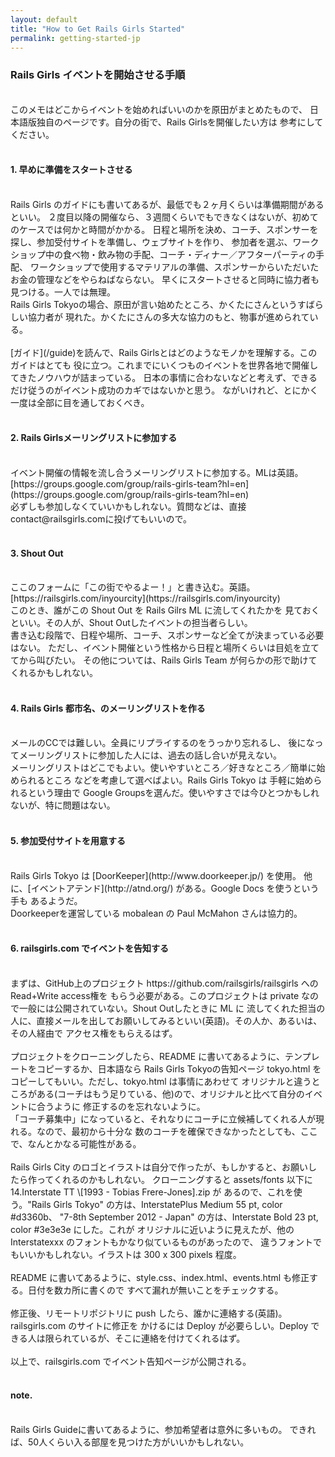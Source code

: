 ```yaml
---
layout: default
title: "How to Get Rails Girls Started"
permalink: getting-started-jp
---
```


### Rails Girls イベントを開始させる手順
<br/>
このメモはどこからイベントを始めればいいのかを原田がまとめたもので、
日本語版独自のページです。自分の街で、Rails Girlsを開催したい方は
参考にしてください。
<br/>
<br/>


#### 1. 早めに準備をスタートさせる
<br/>
Rails Girls のガイドにも書いてあるが、最低でも２ヶ月くらいは準備期間があるといい。
２度目以降の開催なら、３週間くらいでもできなくはないが、初めてのケースでは何かと時間がかかる。
日程と場所を決め、コーチ、スポンサーを探し、参加受付サイトを準備し、ウェブサイトを作り、
参加者を選ぶ、ワークショップ中の食べ物・飲み物の手配、コーチ・ディナー／アフターパーティの手配、
ワークショップで使用するマテリアルの準備、スポンサーからいただいたお金の管理などをやらねばならない。
早くにスタートさせると同時に協力者も見つける。一人では無理。<br/>
Rails Girls Tokyoの場合、原田が言い始めたところ、かくたにさんというすばらしい協力者が
現れた。かくたにさんの多大な協力のもと、物事が進められている。
<br/>
<br/>
[ガイド](/guide)を読んで、Rails Girlsとはどのようなモノかを理解する。このガイドはとても
役に立つ。これまでにいくつものイベントを世界各地で開催してきたノウハウが詰まっている。
日本の事情に合わないなどと考えず、できるだけ従うのがイベント成功のカギではないかと思う。
ながいけれど、とにかく一度は全部に目を通しておくべき。
<br/>
<br/>

#### 2. Rails Girlsメーリングリストに参加する
<br/>
イベント開催の情報を流し合うメーリングリストに参加する。MLは英語。
[https://groups.google.com/group/rails-girls-team?hl=en](https://groups.google.com/group/rails-girls-team?hl=en)
<br/>
必ずしも参加しなくていいかもしれない。質問などは、直接 contact@railsgirls.comに投げてもいいので。
<br/>
<br/>

#### 3. Shout Out
<br/>
ここのフォームに「この街でやるよー！」と書き込む。英語。
[https://railsgirls.com/inyourcity](https://railsgirls.com/inyourcity)
<br/>
このとき、誰がこの Shout Out を Rails Gilrs ML に流してくれたかを
見ておくといい。その人が、Shout Outしたイベントの担当者らしい。
<br/>
書き込む段階で、日程や場所、コーチ、スポンサーなど全てが決まっている必要はない。
ただし、イベント開催という性格から日程と場所くらいは目処を立ててから叫びたい。
その他については、Rails Girls Team が何らかの形で助けてくれるかもしれない。
<br/>
<br/>


#### 4. Rails Girls 都市名、のメーリングリストを作る
<br/>
メールのCCでは難しい。全員にリプライするのをうっかり忘れるし、
後になってメーリングリストに参加した人には、過去の話し合いが見えない。<br/>
メーリングリストはどこでもよい。使いやすいところ／好きなところ／簡単に始められるところ
などを考慮して選べばよい。Rails Girls Tokyo は 手軽に始められるという理由で
Google Groupsを選んだ。使いやすさでは今ひとつかもしれないが、特に問題はない。
<br/>
<br/>


#### 5. 参加受付サイトを用意する
<br/>
Rails Girls Tokyo は [DoorKeeper](http://www.doorkeeper.jp/) を使用。
他に、[イベントアテンド](http://atnd.org/) がある。Google Docs を使うという手も
あるようだ。<br/>
Doorkeeperを運営している mobalean の Paul McMahon さんは協力的。
<br/>
<br/>


#### 6. railsgirls.com でイベントを告知する
<br/>
まずは、GitHub上のプロジェクト https://github.com/railsgirls/railsgirls へのRead+Write access権を
もらう必要がある。このプロジェクトは private なので一般には公開されていない。Shout Outしたときに ML に
流してくれた担当の人に、直接メールを出してお願いしてみるといい(英語)。その人か、あるいは、その人経由で
アクセス権をもらえるはず。<br/>
<br/>
プロジェクトをクローニングしたら、README に書いてあるように、テンプレートをコピーするか、日本語なら
Rails Girls Tokyoの告知ページ tokyo.html をコピーしてもいい。ただし、tokyo.html は事情にあわせて
オリジナルと違うところがある(コーチはもう足りている、他)ので、オリジナルと比べて自分のイベントに合うように
修正するのを忘れないように。<br/>
「コーチ募集中」になっていると、それなりにコーチに立候補してくれる人が現れる。なので、最初から十分な
数のコーチを確保できなかったとしても、ここで、なんとかなる可能性がある。<br/>
<br/>
Rails Girls City のロゴとイラストは自分で作ったが、もしかすると、お願いしたら作ってくれるのかもしれない。
クローニングすると assets/fonts 以下に 14.Interstate TT     \[1993 - Tobias Frere-Jones].zip が
あるので、これを使う。"Rails Girls Tokyo" の方は、InterstatePlus Medium 55 pt, color #d3360b、
"7-8th September 2012 - Japan" の方は、Interstate Bold 23 pt, color #3e3e3e にした。これが
オリジナルに近いように見えたが、他の Interstatexxx のフォントもかなり似ているものがあったので、
違うフォントでもいいかもしれない。イラストは 300 x 300 pixels 程度。<br/>
<br/>
README に書いてあるように、style.css、index.html、events.html も修正する。日付を数カ所に書くので
すべて漏れが無いことをチェックする。<br/>
<br/>
修正後、リモートリポジトリに push したら、誰かに連絡する(英語)。railsgirls.com のサイトに修正を
かけるには Deploy が必要らしい。Deploy できる人は限られているが、そこに連絡を付けてくれるはず。<br/>
<br/>
以上で、railsgirls.com でイベント告知ページが公開される。<br/>
<br/>


#### note.
<br/>
Rails Girls Guideに書いてあるように、参加希望者は意外に多いもの。
できれば、50人くらい入る部屋を見つけた方がいいかもしれない。<br/>
<br/>


